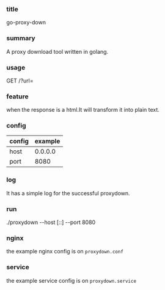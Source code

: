 ### title
go-proxy-down
### summary
A proxy download tool written in golang.
### usage
GET /?url=<your download url>
### feature
when the response is a html.It will transform it into plain text.
### config
|config|example|
|-|-|
|host|0.0.0.0|
|port|8080|
### log
It has a simple log for the successful proxydown.
### run
./proxydown --host [::] --port 8080
### nginx
the example nginx config is on `proxydown.conf`
### service
the example service config is on `proxydown.service`